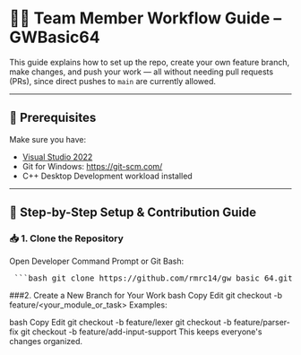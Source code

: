 # 👨‍💻 Team Member Workflow Guide – GWBasic64

This guide explains how to set up the repo, create your own feature branch, make changes, and push your work — all without needing pull requests (PRs), since direct pushes to `main` are currently allowed.

---

## 🔧 Prerequisites

Make sure you have:
- [Visual Studio 2022](https://visualstudio.microsoft.com/)
- Git for Windows: https://git-scm.com/
- C++ Desktop Development workload installed

---

## 🧭 Step-by-Step Setup & Contribution Guide

### 📥 1. Clone the Repository

Open Developer Command Prompt or Git Bash:

<pre> ```bash git clone https://github.com/rmrc14/gw_basic_64.git cd gw_basic_64 ``` </pre>

###2. Create a New Branch for Your Work
bash
Copy
Edit
git checkout -b feature/<your_module_or_task>
Examples:

bash
Copy
Edit
git checkout -b feature/lexer
git checkout -b feature/parser-fix
git checkout -b feature/add-input-support
This keeps everyone's changes organized.
